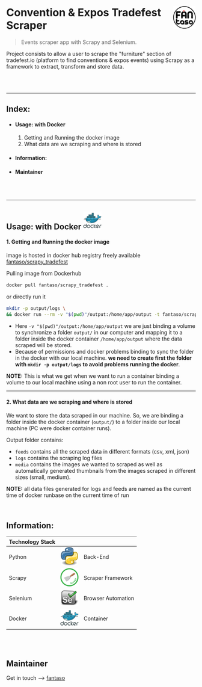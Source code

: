 <!-- logo -->
<a href="https://www.fantaso.de">
<img src="/readme/fantaso.png" align="right" />
</a>

<!-- header -->
<h1 style="text-align: left; margin-top:0px;">
  Convention & Expos Tradefest Scraper
</h1>

> Events scraper app with Scrapy and Selenium.


<!-- build -->
<!-- [![Build Status][travis-image]][travis-link] -->


Project consists to allow a user to scrape the "furniture" section of
tradefest.io (platform to find conventions & expos events) using Scrapy as a
framework to extract, transform and store data.

<br><br>

---
## Index:
- #### Usage: with Docker
    1. Getting and Running the docker image
    2. What data are we scraping and where is stored

- #### Information:
- #### Maintainer

<br><br>


---
## Usage: with Docker ![container][docker]
#### 1. Getting and Running the docker image

image is hosted in docker hub registry freely available [fantaso/scrapy_tradefest](https://hub.docker.com/repository/docker/fantaso/scrapy_tradefest)

Pulling image from Dockerhub
    
```sh
docker pull fantaso/scrapy_tradefest .
```

or directly run it

```sh
mkdir -p output/logs \
&& docker run --rm -v "$(pwd)"/output:/home/app/output -t fantaso/scrapy_tradefest
```

- Here `-v "$(pwd)"/output:/home/app/output` we are just binding a volume to synchronize 
a folder `output/` in our computer and mapping it to a folder inside the docker
container `/home/app/output` where the data scraped will be stored. 
- Because of permissions and docker problems binding to sync the folder in the docker 
with our local machine. **we need to create first the folder with `mkdir -p output/logs`
to avoid problems running the docker**.

**NOTE:** This is what we get when we want to run a container binding a volume
to our local machine using a non root user to run the container.

---
#### 2.  What data are we scraping and where is stored

We want to store the data scraped in our machine. So, we are binding a folder inside
the docker container (`output/`) to a folder inside our local machine (PC were docker container runs).
    
Output folder contains:
    
- `feeds` contains all the scraped data in different formats (csv, xml, json)
- `logs`  contains the scraping log files
- `media` contains the images we wanted to scraped as well as automatically generated
          thumbnails from the images scraped in different sizes (small, medium).
          
**NOTE:** all data files generated for logs and feeds are named as the current time of
docker runbase on the current time of run


<br>

## Information:
| Technology Stack |  |  |
| :- | :-: | :- |
| Python                    | ![back-end][python]                   | Back-End |
| Scrapy                    | ![scraper framework][scrapy]          | Scraper Framework |
| Selenium                  | ![browser automation][selenium]       | Browser Automation |
| Docker                    | ![container][docker]                  | Container |

<br><br>


## Maintainer
Get in touch -–> [fantaso][fantaso]



<!-- Links -->
<!-- Profiles -->
[github-profile]: https://github.com/fantaso/
[linkedin-profile]: https://www.linkedin.com/
[fantaso]: https://github.com/fantaso/
<!-- Extra -->

<!-- Repos -->
[github-repo]: https://github.com/Fantaso/tradefest_scraper

<!-- Builds -->
[travis-link]: https://travis-ci.org/
[travis-image]: https://travis-ci.org/

<!-- images -->
[python]: readme/python.png
[scrapy]: readme/scrapy.png
[selenium]: readme/selenium.png
[docker]: readme/docker.png
